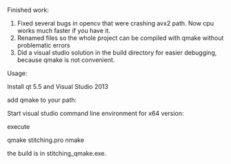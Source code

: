 Finished work:

1. Fixed several bugs in opencv that were crashing avx2 path. Now cpu works much faster if you have it.
2. Renamed files so the whole project can be compiled with qmake without problematic errors
3. Did a visual studio solution in the build directory for easier debugging, because qmake is not convenient.

Usage:

Install qt 5.5 and Visual Studio 2013

add qmake to your path:

Start visual studio command line environment for x64 version:

execute

qmake stitching.pro
nmake

the build is in stitching_qmake.exe.
